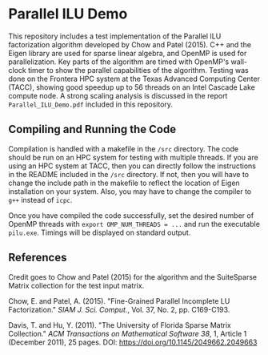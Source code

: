# Parallel ILU Demo
This repository includes a test implementation of the Parallel ILU factorization algorithm developed by Chow and Patel (2015). C++ and the Eigen library are used for sparse linear algebra, and OpenMP is used for parallelization. Key parts of the algorithm are timed with OpenMP's wall-clock timer to show the parallel capabilities of the algorithm. Testing was done on the Frontera HPC system at the Texas Advanced Computing Center (TACC), showing good speedup up to 56 threads on an Intel Cascade Lake compute node. A strong scaling analysis is discussed in the report `Parallel_ILU_Demo.pdf` included in this repository.

## Compiling and Running the Code
Compilation is handled with a makefile in the `/src` directory. The code should be run on an HPC system for testing with multiple threads. If you are using an HPC system at TACC, then you can directly follow the instructions in the README included in the `/src` directory. If not, then you will have to change the include path in the makefile to reflect the location of Eigen installation on your system. Also, you may have to change the compiler to `g++` instead of `icpc`. 

Once you have compiled the code successfully, set the desired number of OpenMP threads with `export OMP_NUM_THREADS = ...` and run the executable `pilu.exe`. Timings will be displayed on standard output. 

## References 
Credit goes to Chow and Patel (2015) for the algorithm and the SuiteSparse Matrix collection for the test input matrix.

Chow, E. and Patel, A. (2015). "Fine-Grained Parallel Incomplete LU Factorization." *SIAM J. Sci.
Comput.*, Vol. 37, No. 2, pp. C169-C193.

Davis, T. and Hu, Y. (2011). "The University of Florida Sparse Matrix Collection." *ACM
Transactions on Mathematical Software 38*, 1, Article 1 (December 2011), 25 pages. DOI:
https://doi.org/10.1145/2049662.2049663


